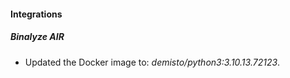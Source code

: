 #### Integrations
##### Binalyze AIR
- Updated the Docker image to: *demisto/python3:3.10.13.72123*.
